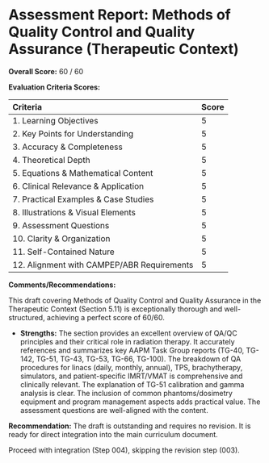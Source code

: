 # Assessment Report: Methods of Quality Control and Quality Assurance (Therapeutic Context)

**Overall Score:** 60 / 60

**Evaluation Criteria Scores:**

| Criteria                             | Score |
| :----------------------------------- | :---- |
| 1. Learning Objectives           | 5     |
| 2. Key Points for Understanding  | 5     |
| 3. Accuracy & Completeness       | 5     |
| 4. Theoretical Depth             | 5     |
| 5. Equations & Mathematical Content| 5     |
| 6. Clinical Relevance & Application| 5     |
| 7. Practical Examples & Case Studies | 5     |
| 8. Illustrations & Visual Elements | 5     |
| 9. Assessment Questions          | 5     |
| 10. Clarity & Organization        | 5     |
| 11. Self-Contained Nature         | 5     |
| 12. Alignment with CAMPEP/ABR Requirements | 5     |

**Comments/Recommendations:**

This draft covering Methods of Quality Control and Quality Assurance in the Therapeutic Context (Section 5.11) is exceptionally thorough and well-structured, achieving a perfect score of 60/60.

*   **Strengths:** The section provides an excellent overview of QA/QC principles and their critical role in radiation therapy. It accurately references and summarizes key AAPM Task Group reports (TG-40, TG-142, TG-51, TG-43, TG-53, TG-66, TG-100). The breakdown of QA procedures for linacs (daily, monthly, annual), TPS, brachytherapy, simulators, and patient-specific IMRT/VMAT is comprehensive and clinically relevant. The explanation of TG-51 calibration and gamma analysis is clear. The inclusion of common phantoms/dosimetry equipment and program management aspects adds practical value. The assessment questions are well-aligned with the content.

**Recommendation:**
The draft is outstanding and requires no revision. It is ready for direct integration into the main curriculum document.

Proceed with integration (Step 004), skipping the revision step (003).
